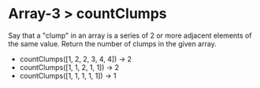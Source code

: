 # Array-3 > countClumps

Say that a "clump" in an array is a series of 2 or more adjacent elements of the same value. Return the number of clumps in the given array.

- countClumps([1, 2, 2, 3, 4, 4]) → 2
- countClumps([1, 1, 2, 1, 1]) → 2
- countClumps([1, 1, 1, 1, 1]) → 1